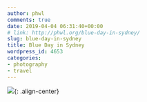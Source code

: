 ```yaml
---
author: phwl
comments: true
date: 2019-04-04 06:31:40+00:00
# link: http://phwl.org/blue-day-in-sydney/
slug: blue-day-in-sydney
title: Blue Day in Sydney
wordpress_id: 4653
categories:
- photography
- travel
---
```



![](/assets/images/2019/04/7723722910698069406_IMG_0381.jpg){: .align-center}

